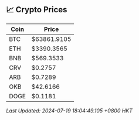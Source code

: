 ## 📈 Crypto Prices

| Coin | Price |
| ---- | ----- |
| BTC | $63861.9105 |
| ETH | $3390.3565 |
| BNB | $569.3533 |
| CRV | $0.2757 |
| ARB | $0.7289 |
| OKB | $42.6166 |
| DOGE | $0.1181 |

_Last Updated: 2024-07-19 18:04:49.105 +0800 HKT_